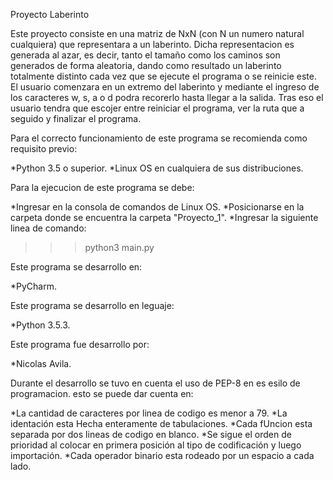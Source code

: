 Proyecto Laberinto

Este proyecto consiste en una matriz de NxN (con N un numero natural cualquiera) que representara a un laberinto. Dicha representacion es generada al azar, es decir, tanto el tamaño como los caminos son generados de forma aleatoria, dando como resultado un laberinto totalmente distinto cada vez que se ejecute el programa o se reinicie este.
El usuario comenzara en un extremo del laberinto y mediante el ingreso de los caracteres w, s, a o d podra recorerlo hasta llegar a la salida. Tras eso el usuario tendra que escojer entre reiniciar el programa, ver la ruta que a seguido y finalizar el programa.

Para el correcto funcionamiento de este programa se recomienda como requisito previo:

*Python 3.5 o superior.
*Linux OS en cualquiera de sus distribuciones.

Para la ejecucion de este programa se debe:

*Ingresar en la consola de comandos de Linux OS.
*Posicionarse en la carpeta donde se encuentra la carpeta "Proyecto_1".
*Ingresar la siguiente linea de comando:
 >>>python3 main.py

Este programa se desarrollo en:

*PyCharm.

Este programa se desarrollo en leguaje:

*Python 3.5.3.

Este programa fue desarrollo por:

*Nicolas Avila.

Durante el desarrollo se tuvo en cuenta el uso de PEP-8 en es esilo de programacion. esto se puede dar cuenta en:

*La cantidad de caracteres por linea de codigo es menor a 79.
*La identación esta Hecha enteramente de tabulaciones.
*Cada fUncion esta separada por dos lineas de codigo en blanco.
*Se sigue el orden de prioridad al colocar en primera posición al tipo de codificación y luego importación.
*Cada operador binario esta rodeado por un espacio a cada lado.

